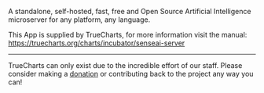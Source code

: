 A standalone, self-hosted, fast, free and Open Source Artificial Intelligence microserver for any platform, any language.

This App is supplied by TrueCharts, for more information visit the manual: https://truecharts.org/charts/incubator/senseai-server

---

TrueCharts can only exist due to the incredible effort of our staff.
Please consider making a [donation](https://truecharts.org/docs/about/sponsor) or contributing back to the project any way you can!
